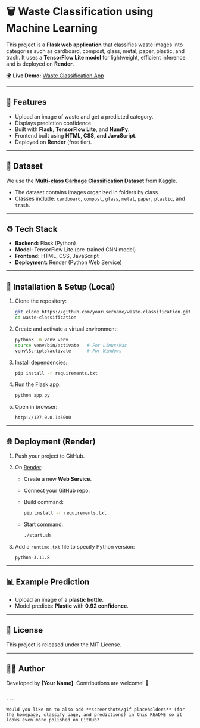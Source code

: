 
# 🗑️ Waste Classification using Machine Learning

This project is a **Flask web application** that classifies waste images into categories such as cardboard, compost, glass, metal, paper, plastic, and trash. It uses a **TensorFlow Lite model** for lightweight, efficient inference and is deployed on **Render**.  

🌍 **Live Demo:** [Waste Classification App](https://waste-classification-3.onrender.com)  

---

## 📌 Features
- Upload an image of waste and get a predicted category.  
- Displays prediction confidence.  
- Built with **Flask**, **TensorFlow Lite**, and **NumPy**.  
- Frontend built using **HTML, CSS, and JavaScript**.  
- Deployed on **Render** (free tier).  

---

## 📂 Dataset
We use the **[Multi-class Garbage Classification Dataset](https://www.kaggle.com/datasets/vishallazrus/multi-class-garbage-classification-dataset?utm_source=chatgpt.com)** from Kaggle.  

- The dataset contains images organized in folders by class.  
- Classes include: `cardboard`, `compost`, `glass`, `metal`, `paper`, `plastic`, and `trash`.  

---

## ⚙️ Tech Stack
- **Backend:** Flask (Python)  
- **Model:** TensorFlow Lite (pre-trained CNN model)  
- **Frontend:** HTML, CSS, JavaScript  
- **Deployment:** Render (Python Web Service)  

---

## 🚀 Installation & Setup (Local)
1. Clone the repository:
   ```bash
   git clone https://github.com/yourusername/waste-classification.git
   cd waste-classification


2. Create and activate a virtual environment:

   ```bash
   python3 -m venv venv
   source venv/bin/activate   # For Linux/Mac
   venv\Scripts\activate      # For Windows
   ```

3. Install dependencies:

   ```bash
   pip install -r requirements.txt
   ```

4. Run the Flask app:

   ```bash
   python app.py
   ```

5. Open in browser:

   ```
   http://127.0.0.1:5000
   ```

---

## 🌐 Deployment (Render)

1. Push your project to GitHub.
2. On [Render](https://render.com/):

   * Create a new **Web Service**.
   * Connect your GitHub repo.
   * Build command:

     ```bash
     pip install -r requirements.txt
     ```
   * Start command:

     ```bash
     ./start.sh
     ```
3. Add a `runtime.txt` file to specify Python version:

   ```
   python-3.11.8
   ```

---

## 📊 Example Prediction

* Upload an image of a **plastic bottle**.
* Model predicts: **Plastic** with **0.92 confidence**.

---

## 📜 License

This project is released under the MIT License.

---

## 👩‍💻 Author

Developed by **\[Your Name]**.
Contributions are welcome! 🚀

```

---

Would you like me to also add **screenshots/gif placeholders** (for the homepage, classify page, and predictions) in this README so it looks even more polished on GitHub?
```
